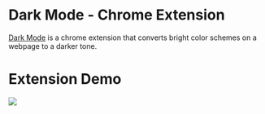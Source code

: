 # Dark Mode - Chrome Extension
[Dark Mode](https://chrome.google.com/webstore/detail/egcgbioapjchnbhijcokfemhoilpoeeo) is a chrome extension that converts bright color schemes on a webpage to a darker tone.

# Extension Demo
![](https://github.com/chrislies/darkmode-chrome_extension/blob/main/extension-demo.gif)
